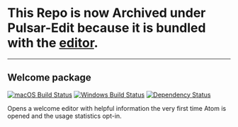 # This Repo is now Archived under Pulsar-Edit because it is bundled with the [editor](https://github.com/pulsar-edit/pulsar/tree/master/packages#core-packages).

---

## Welcome package
[![macOS Build Status](https://travis-ci.org/atom/welcome.svg?branch=master)](https://travis-ci.org/atom/welcome)
[![Windows Build Status](https://ci.appveyor.com/api/projects/status/c3ssyte35ivvnt62/branch/master?svg=true)](https://ci.appveyor.com/project/Atom/welcome/branch/master)
[![Dependency Status](https://david-dm.org/atom/welcome.svg)](https://david-dm.org/atom/welcome)

Opens a welcome editor with helpful information the very first time Atom is opened and the usage statistics opt-in.
